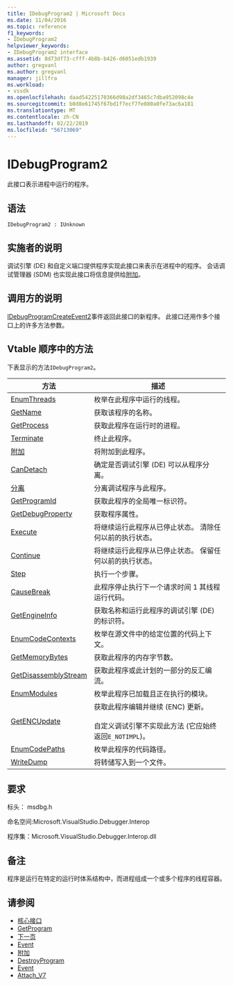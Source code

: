```yaml
---
title: IDebugProgram2 | Microsoft Docs
ms.date: 11/04/2016
ms.topic: reference
f1_keywords:
- IDebugProgram2
helpviewer_keywords:
- IDebugProgram2 interface
ms.assetid: 8d73df73-cfff-4b8b-b426-d6051edb1939
author: gregvanl
ms.author: gregvanl
manager: jillfra
ms.workload:
- vssdk
ms.openlocfilehash: daad54225170366d98a2df3465c7dba952098c4e
ms.sourcegitcommit: b0d8e61745f67bd1f7ecf7fe080a0fe73ac6a181
ms.translationtype: MT
ms.contentlocale: zh-CN
ms.lasthandoff: 02/22/2019
ms.locfileid: "56713069"
---
```

# <a name="idebugprogram2"></a>IDebugProgram2
此接口表示进程中运行的程序。

## <a name="syntax"></a>语法

```
IDebugProgram2 : IUnknown
```

## <a name="notes-for-implementers"></a>实施者的说明
 调试引擎 (DE) 和自定义端口提供程序实现此接口来表示在进程中的程序。 会话调试管理器 (SDM) 也实现此接口将信息提供给[附加](../../../extensibility/debugger/reference/idebugprogram2-attach.md)。

## <a name="notes-for-callers"></a>调用方的说明
 [IDebugProgramCreateEvent2](../../../extensibility/debugger/reference/idebugprogramcreateevent2.md)事件返回此接口的新程序。 此接口还用作多个接口上的许多方法参数。

## <a name="methods-in-vtable-order"></a>Vtable 顺序中的方法
 下表显示的方法`IDebugProgram2`。

|方法|描述|
|------------|-----------------|
|[EnumThreads](../../../extensibility/debugger/reference/idebugprogram2-enumthreads.md)|枚举在此程序中运行的线程。|
|[GetName](../../../extensibility/debugger/reference/idebugprogram2-getname.md)|获取该程序的名称。|
|[GetProcess](../../../extensibility/debugger/reference/idebugprogram2-getprocess.md)|获取此程序在运行时的进程。|
|[Terminate](../../../extensibility/debugger/reference/idebugprogram2-terminate.md)|终止此程序。|
|[附加](../../../extensibility/debugger/reference/idebugprogram2-attach.md)|将附加到此程序。|
|[CanDetach](../../../extensibility/debugger/reference/idebugprogram2-candetach.md)|确定是否调试引擎 (DE) 可以从程序分离。|
|[分离](../../../extensibility/debugger/reference/idebugprogram2-detach.md)|分离调试程序与此程序。|
|[GetProgramId](../../../extensibility/debugger/reference/idebugprogram2-getprogramid.md)|获取此程序的全局唯一标识符。|
|[GetDebugProperty](../../../extensibility/debugger/reference/idebugprogram2-getdebugproperty.md)|获取程序属性。|
|[Execute](../../../extensibility/debugger/reference/idebugprogram2-execute.md)|将继续运行此程序从已停止状态。 清除任何以前的执行状态。|
|[Continue](../../../extensibility/debugger/reference/idebugprogram2-continue.md)|将继续运行此程序从已停止状态。 保留任何以前的执行状态。|
|[Step](../../../extensibility/debugger/reference/idebugprogram2-step.md)|执行一个步骤。|
|[CauseBreak](../../../extensibility/debugger/reference/idebugprogram2-causebreak.md)|此程序停止执行下一个请求时间 1 其线程运行代码。|
|[GetEngineInfo](../../../extensibility/debugger/reference/idebugprogram2-getengineinfo.md)|获取名称和运行此程序的调试引擎 (DE) 的标识符。|
|[EnumCodeContexts](../../../extensibility/debugger/reference/idebugprogram2-enumcodecontexts.md)|枚举在源文件中的给定位置的代码上下文。|
|[GetMemoryBytes](../../../extensibility/debugger/reference/idebugprogram2-getmemorybytes.md)|获取此程序的内存字节数。|
|[GetDisassemblyStream](../../../extensibility/debugger/reference/idebugprogram2-getdisassemblystream.md)|获取此程序或此计划的一部分的反汇编流。|
|[EnumModules](../../../extensibility/debugger/reference/idebugprogram2-enummodules.md)|枚举此程序已加载且正在执行的模块。|
|[GetENCUpdate](../../../extensibility/debugger/reference/idebugprogram2-getencupdate.md)|获取此程序编辑并继续 (ENC) 更新。<br /><br /> 自定义调试引擎不实现此方法 (它应始终返回`E_NOTIMPL`)。|
|[EnumCodePaths](../../../extensibility/debugger/reference/idebugprogram2-enumcodepaths.md)|枚举此程序的代码路径。|
|[WriteDump](../../../extensibility/debugger/reference/idebugprogram2-writedump.md)|将转储写入到一个文件。|

## <a name="requirements"></a>要求
 标头： msdbg.h

 命名空间:Microsoft.VisualStudio.Debugger.Interop

 程序集：Microsoft.VisualStudio.Debugger.Interop.dll

## <a name="remarks"></a>备注
 程序是运行在特定的运行时体系结构中，而进程组成一个或多个程序的线程容器。

## <a name="see-also"></a>请参阅
- [核心接口](../../../extensibility/debugger/reference/core-interfaces.md)
- [GetProgram](../../../extensibility/debugger/reference/idebugthread2-getprogram.md)
- [下一页](../../../extensibility/debugger/reference/ienumdebugprograms2-next.md)
- [Event](../../../extensibility/debugger/reference/idebugportevents2-event.md)
- [附加](../../../extensibility/debugger/reference/idebugengine2-attach.md)
- [DestroyProgram](../../../extensibility/debugger/reference/idebugengine2-destroyprogram.md)
- [Event](../../../extensibility/debugger/reference/idebugeventcallback2-event.md)
- [Attach_V7](../../../extensibility/debugger/reference/idebugprogramnode2-attach-v7.md)